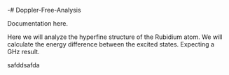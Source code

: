 -# Doppler-Free-Analysis

Documentation here.

Here we will analyze the hyperfine structure of the Rubidium atom. 
We will calculate the energy difference between the excited states.
Expecting a GHz result.

safddsafda
